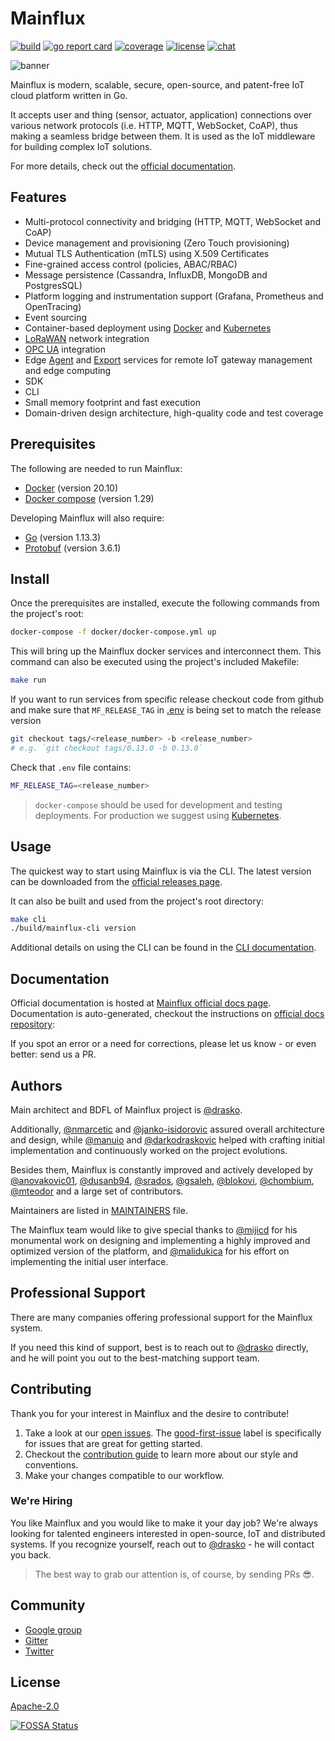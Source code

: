 ﻿# Mainflux[![build][ci-badge]][ci-url][![go report card][grc-badge]][grc-url][![coverage][cov-badge]][cov-url][![license][license]](LICENSE)[![chat][gitter-badge]][gitter]![banner][banner]Mainflux is modern, scalable, secure, open-source, and patent-free IoT cloud platform written in Go.It accepts user and thing (sensor, actuator, application) connections over various network protocols (i.e. HTTP,MQTT, WebSocket, CoAP), thus making a seamless bridge between them. It is used as the IoT middlewarefor building complex IoT solutions.For more details, check out the [official documentation][docs].## Features- Multi-protocol connectivity and bridging (HTTP, MQTT, WebSocket and CoAP)- Device management and provisioning (Zero Touch provisioning)- Mutual TLS Authentication (mTLS) using X.509 Certificates- Fine-grained access control (policies, ABAC/RBAC)- Message persistence (Cassandra, InfluxDB, MongoDB and PostgresSQL)- Platform logging and instrumentation support (Grafana, Prometheus and OpenTracing)- Event sourcing- Container-based deployment using [Docker][docker] and [Kubernetes][kubernetes]- [LoRaWAN][lora] network integration- [OPC UA](opcua) integration- Edge [Agent](agent) and [Export](export) services for remote IoT gateway management and edge computing- SDK- CLI- Small memory footprint and fast execution- Domain-driven design architecture, high-quality code and test coverage## PrerequisitesThe following are needed to run Mainflux:- [Docker](https://docs.docker.com/install/) (version 20.10)- [Docker compose](https://docs.docker.com/compose/install/) (version 1.29)Developing Mainflux will also require:- [Go](https://golang.org/doc/install) (version 1.13.3)- [Protobuf](https://github.com/protocolbuffers/protobuf#protocol-compiler-installation) (version 3.6.1)## InstallOnce the prerequisites are installed, execute the following commands from the project's root:```bashdocker-compose -f docker/docker-compose.yml up```This will bring up the Mainflux docker services and interconnect them. This command can also be executed using the project's included Makefile:```bashmake run```If you want to run services from specific release checkout code from github and make sure that`MF_RELEASE_TAG` in [.env](.env) is being set to match the release version```bashgit checkout tags/<release_number> -b <release_number># e.g. `git checkout tags/0.13.0 -b 0.13.0````Check that `.env` file contains:```bashMF_RELEASE_TAG=<release_number>```>`docker-compose` should be used for development and testing deployments. For production we suggest using [Kubernetes](https://docs.mainflux.io/kubernetes).## UsageThe quickest way to start using Mainflux is via the CLI. The latest version can be downloaded from the [official releases page][rel].It can also be built and used from the project's root directory:```bashmake cli./build/mainflux-cli version```Additional details on using the CLI can be found in the [CLI documentation](https://docs.mainflux.io/cli).## DocumentationOfficial documentation is hosted at [Mainflux official docs page][docs]. Documentation is auto-generated, checkout the instructions on [official docs repository](https://github.com/mainflux/docs):If you spot an error or a need for corrections, please let us know - or even better: send us a PR.## AuthorsMain architect and BDFL of Mainflux project is [@drasko][drasko].Additionally, [@nmarcetic][nikola] and [@janko-isidorovic][janko] assuredoverall architecture and design, while [@manuio][manu] and [@darkodraskovic][darko]helped with crafting initial implementation and continuously worked on the project evolutions.Besides them, Mainflux is constantly improved and activelydeveloped by [@anovakovic01][alex], [@dusanb94][dusan], [@srados][sava],[@gsaleh][george], [@blokovi][iva], [@chombium][kole], [@mteodor][mirko] and a large set of contributors.Maintainers are listed in [MAINTAINERS](MAINTAINERS) file.The Mainflux team would like to give special thanks to [@mijicd][dejan] for his monumental workon designing and implementing a highly improved and optimized version of the platform,and [@malidukica][dusanm] for his effort on implementing the initial user interface.## Professional SupportThere are many companies offering professional support for the Mainflux system.If you need this kind of support, best is to reach out to [@drasko][drasko] directly, and he will point you out to the best-matching support team.## ContributingThank you for your interest in Mainflux and the desire to contribute!1. Take a look at our [open issues](https://github.com/mainflux/mainflux/issues). The [good-first-issue](https://github.com/mainflux/mainflux/labels/good-first-issue) label is specifically for issues that are great for getting started.2. Checkout the [contribution guide](CONTRIBUTING.md) to learn more about our style and conventions.3. Make your changes compatible to our workflow.### We're HiringYou like Mainflux and you would like to make it your day job? We're always looking for talented engineers interested in open-source, IoT and distributed systems. If you recognize yourself, reach out to [@drasko][drasko] - he will contact you back.>The best way to grab our attention is, of course, by sending PRs :sunglasses:.## Community- [Google group][forum]- [Gitter][gitter]- [Twitter][twitter]## License[Apache-2.0](LICENSE)[![FOSSA Status](https://app.fossa.com/api/projects/git%2Bgithub.com%2Fmainflux%2Fmainflux.svg?type=large)](https://app.fossa.com/projects/git%2Bgithub.com%2Fmainflux%2Fmainflux?ref=badge_large)[banner]: https://github.com/mainflux/docs/blob/master/docs/img/gopherBanner.jpg[ci-badge]: https://semaphoreci.com/api/v1/mainflux/mainflux/branches/master/badge.svg[ci-url]: https://semaphoreci.com/mainflux/mainflux[docs]: https://docs.mainflux.io[docker]: https://www.docker.com[forum]: https://groups.google.com/forum/#!forum/mainflux[gitter]: https://gitter.im/mainflux/mainflux?utm_source=badge&utm_medium=badge&utm_campaign=pr-badge&utm_content=badge[gitter-badge]: https://badges.gitter.im/Join%20Chat.svg[grc-badge]: https://goreportcard.com/badge/github.com/mainflux/mainflux[grc-url]: https://goreportcard.com/report/github.com/mainflux/mainflux[cov-badge]: https://codecov.io/gh/mainflux/mainflux/branch/master/graph/badge.svg[cov-url]: https://codecov.io/gh/mainflux/mainflux[license]: https://img.shields.io/badge/license-Apache%20v2.0-blue.svg[twitter]: https://twitter.com/mainflux[lora]: https://lora-alliance.org/[opcua]: https://opcfoundation.org/about/opc-technologies/opc-ua/[agent]: https://github.com/mainflux/agent[export]: https://github.com/mainflux/export[kubernetes]: https://kubernetes.io/[rel]: https://github.com/mainflux/mainflux/releases[careers]: https://www.mainflux.com/careers.html[lf]: https://www.linuxfoundation.org/[edgex]: https://www.edgexfoundry.org/[company]: https://www.mainflux.com/[blog]: https://medium.com/mainflux-iot-platform[drasko]: https://github.com/drasko[nikola]: https://github.com/nmarcetic[dejan]: https://github.com/mijicd[manu]: https://github.com/manuIO[darko]: https://github.com/darkodraskovic[janko]: https://github.com/janko-isidorovic[alex]: https://github.com/anovakovic01[dusan]: https://github.com/dusanb94[sava]: https://github.com/srados[george]: https://github.com/gesaleh[iva]: https://github.com/blokovi[kole]: https://github.com/chombium[dusanm]: https://github.com/malidukica[mirko]: https://github.com/mteodor